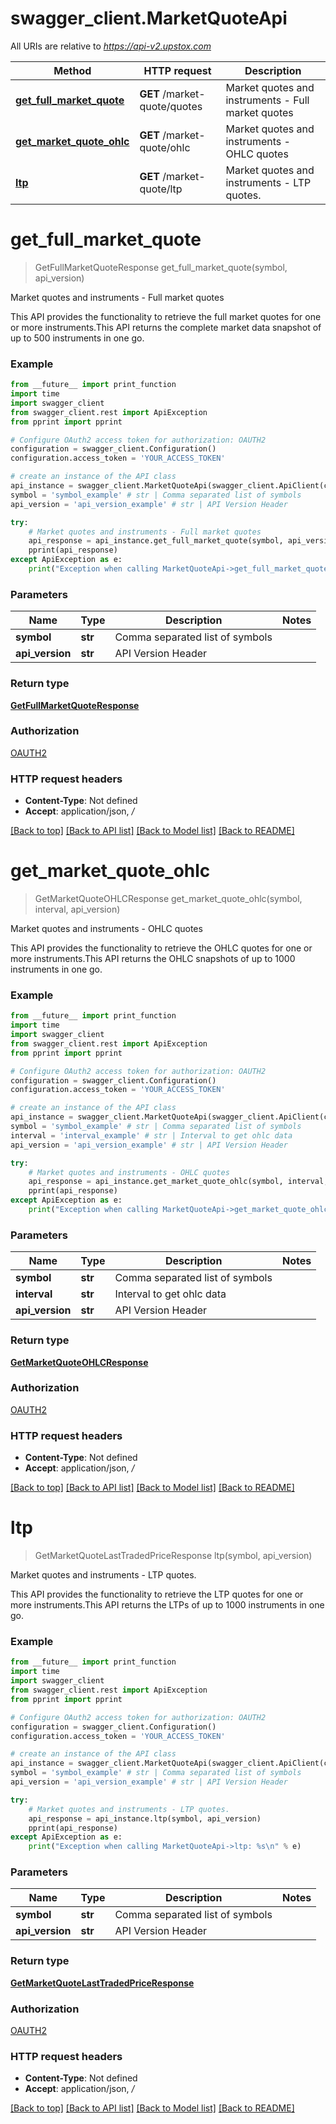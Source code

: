 # swagger_client.MarketQuoteApi

All URIs are relative to *https://api-v2.upstox.com*

Method | HTTP request | Description
------------- | ------------- | -------------
[**get_full_market_quote**](MarketQuoteApi.md#get_full_market_quote) | **GET** /market-quote/quotes | Market quotes and instruments - Full market quotes
[**get_market_quote_ohlc**](MarketQuoteApi.md#get_market_quote_ohlc) | **GET** /market-quote/ohlc | Market quotes and instruments - OHLC quotes
[**ltp**](MarketQuoteApi.md#ltp) | **GET** /market-quote/ltp | Market quotes and instruments - LTP quotes.

# **get_full_market_quote**
> GetFullMarketQuoteResponse get_full_market_quote(symbol, api_version)

Market quotes and instruments - Full market quotes

This API provides the functionality to retrieve the full market quotes for one or more instruments.This API returns the complete market data snapshot of up to 500 instruments in one go.

### Example
```python
from __future__ import print_function
import time
import swagger_client
from swagger_client.rest import ApiException
from pprint import pprint

# Configure OAuth2 access token for authorization: OAUTH2
configuration = swagger_client.Configuration()
configuration.access_token = 'YOUR_ACCESS_TOKEN'

# create an instance of the API class
api_instance = swagger_client.MarketQuoteApi(swagger_client.ApiClient(configuration))
symbol = 'symbol_example' # str | Comma separated list of symbols
api_version = 'api_version_example' # str | API Version Header

try:
    # Market quotes and instruments - Full market quotes
    api_response = api_instance.get_full_market_quote(symbol, api_version)
    pprint(api_response)
except ApiException as e:
    print("Exception when calling MarketQuoteApi->get_full_market_quote: %s\n" % e)
```

### Parameters

Name | Type | Description  | Notes
------------- | ------------- | ------------- | -------------
 **symbol** | **str**| Comma separated list of symbols | 
 **api_version** | **str**| API Version Header | 

### Return type

[**GetFullMarketQuoteResponse**](GetFullMarketQuoteResponse.md)

### Authorization

[OAUTH2](../README.md#OAUTH2)

### HTTP request headers

 - **Content-Type**: Not defined
 - **Accept**: application/json, */*

[[Back to top]](#) [[Back to API list]](../README.md#documentation-for-api-endpoints) [[Back to Model list]](../README.md#documentation-for-models) [[Back to README]](../README.md)

# **get_market_quote_ohlc**
> GetMarketQuoteOHLCResponse get_market_quote_ohlc(symbol, interval, api_version)

Market quotes and instruments - OHLC quotes

This API provides the functionality to retrieve the OHLC quotes for one or more instruments.This API returns the OHLC snapshots of up to 1000 instruments in one go.

### Example
```python
from __future__ import print_function
import time
import swagger_client
from swagger_client.rest import ApiException
from pprint import pprint

# Configure OAuth2 access token for authorization: OAUTH2
configuration = swagger_client.Configuration()
configuration.access_token = 'YOUR_ACCESS_TOKEN'

# create an instance of the API class
api_instance = swagger_client.MarketQuoteApi(swagger_client.ApiClient(configuration))
symbol = 'symbol_example' # str | Comma separated list of symbols
interval = 'interval_example' # str | Interval to get ohlc data
api_version = 'api_version_example' # str | API Version Header

try:
    # Market quotes and instruments - OHLC quotes
    api_response = api_instance.get_market_quote_ohlc(symbol, interval, api_version)
    pprint(api_response)
except ApiException as e:
    print("Exception when calling MarketQuoteApi->get_market_quote_ohlc: %s\n" % e)
```

### Parameters

Name | Type | Description  | Notes
------------- | ------------- | ------------- | -------------
 **symbol** | **str**| Comma separated list of symbols | 
 **interval** | **str**| Interval to get ohlc data | 
 **api_version** | **str**| API Version Header | 

### Return type

[**GetMarketQuoteOHLCResponse**](GetMarketQuoteOHLCResponse.md)

### Authorization

[OAUTH2](../README.md#OAUTH2)

### HTTP request headers

 - **Content-Type**: Not defined
 - **Accept**: application/json, */*

[[Back to top]](#) [[Back to API list]](../README.md#documentation-for-api-endpoints) [[Back to Model list]](../README.md#documentation-for-models) [[Back to README]](../README.md)

# **ltp**
> GetMarketQuoteLastTradedPriceResponse ltp(symbol, api_version)

Market quotes and instruments - LTP quotes.

This API provides the functionality to retrieve the LTP quotes for one or more instruments.This API returns the LTPs of up to 1000 instruments in one go.

### Example
```python
from __future__ import print_function
import time
import swagger_client
from swagger_client.rest import ApiException
from pprint import pprint

# Configure OAuth2 access token for authorization: OAUTH2
configuration = swagger_client.Configuration()
configuration.access_token = 'YOUR_ACCESS_TOKEN'

# create an instance of the API class
api_instance = swagger_client.MarketQuoteApi(swagger_client.ApiClient(configuration))
symbol = 'symbol_example' # str | Comma separated list of symbols
api_version = 'api_version_example' # str | API Version Header

try:
    # Market quotes and instruments - LTP quotes.
    api_response = api_instance.ltp(symbol, api_version)
    pprint(api_response)
except ApiException as e:
    print("Exception when calling MarketQuoteApi->ltp: %s\n" % e)
```

### Parameters

Name | Type | Description  | Notes
------------- | ------------- | ------------- | -------------
 **symbol** | **str**| Comma separated list of symbols | 
 **api_version** | **str**| API Version Header | 

### Return type

[**GetMarketQuoteLastTradedPriceResponse**](GetMarketQuoteLastTradedPriceResponse.md)

### Authorization

[OAUTH2](../README.md#OAUTH2)

### HTTP request headers

 - **Content-Type**: Not defined
 - **Accept**: application/json, */*

[[Back to top]](#) [[Back to API list]](../README.md#documentation-for-api-endpoints) [[Back to Model list]](../README.md#documentation-for-models) [[Back to README]](../README.md)

